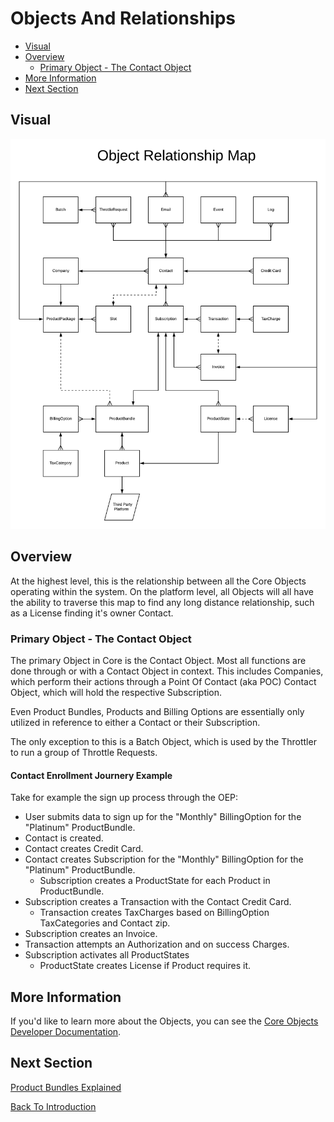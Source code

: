 # Objects And Relationships

 - [Visual](#markdown-header-visual)
 - [Overview](#markdown-header-overview)
    - [Primary Object - The Contact Object](#markdown-header-primary-object-the-contact-object)
 - [More Information](#markdown-header-more-information)
 - [Next Section](#markdown-header-next-section)

## Visual

![Object Relationship Map](../assets/ObjectRelationshipMap.png "Object Relationship Map")

## Overview
At the highest level, this is the relationship between all the Core Objects operating 
within the system. On the platform level, all Objects will all have the ability to traverse 
this map to find any long distance relationship, such as a License finding it's owner Contact.

### Primary Object - The Contact Object
The primary Object in Core is the Contact Object. Most all functions are done through or with
a Contact Object in context. This includes Companies, which perform their actions through a 
Point Of Contact (aka POC) Contact Object, which will hold the respective Subscription. 

Even Product Bundles, Products and Billing Options are essentially only utilized in reference
to either a Contact or their Subscription.

The only exception to this is a Batch Object, which is used by the Throttler to run a group of
Throttle Requests.

#### Contact Enrollment Journery Example

Take for example the sign up process through the OEP:

 - User submits data to sign up for the "Monthly" BillingOption for the "Platinum" ProductBundle.
 - Contact is created.
 - Contact creates Credit Card.
 - Contact creates Subscription for the "Monthly" BillingOption for the "Platinum" ProductBundle.
    - Subscription creates a ProductState for each Product in ProductBundle.
 - Subscription creates a Transaction with the Contact Credit Card.
    - Transaction creates TaxCharges based on BillingOption TaxCategories and Contact zip.
 - Subscription creates an Invoice.
 - Transaction attempts an Authorization and on success Charges.
 - Subscription activates all ProductStates
    - ProductState creates License if Product requires it.  

## More Information
If you'd like to learn more about the Objects, you can see the [Core Objects Developer Documentation](../Objects).

## Next Section

[Product Bundles Explained](ProductBundlesExplained)

[Back To Introduction](../Introduction)